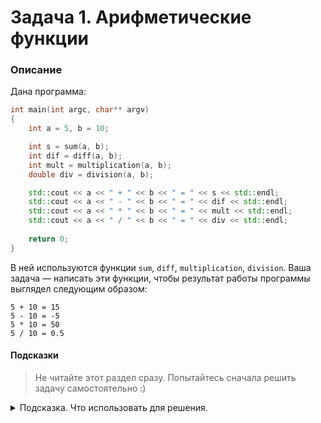 # Задача 1. Арифметические функции

### Описание
Дана программа:

```cpp
int main(int argc, char** argv)
{
	int a = 5, b = 10;

	int s = sum(a, b);
	int dif = diff(a, b);
	int mult = multiplication(a, b);
	double div = division(a, b);

	std::cout << a << " + " << b << " = " << s << std::endl;
	std::cout << a << " - " << b << " = " << dif << std::endl;
	std::cout << a << " * " << b << " = " << mult << std::endl;
	std::cout << a << " / " << b << " = " << div << std::endl;
	
	return 0;
}
```

В ней используются функции `sum`, `diff`, `multiplication`, `division`. Ваша задача — написать эти функции, чтобы результат работы программы выглядел следующим образом:
```
5 + 10 = 15
5 - 10 = -5
5 * 10 = 50
5 / 10 = 0.5
```
#### Подсказки

> Не читайте этот раздел сразу. Попытайтесь сначала решить задачу самостоятельно :)

<details>

<summary>Подсказка. Что использовать для решения.</summary>

Из результата работы программы видно, что ваши функции реализуют базовые арифметические операции — сложение, вычитание, умножение и деление.

Помните о том, что результатами сложения, вычитания и умножения целых чисел будет также целое число, а вот результатом деления целых чисел может быть и  число дробное.

Для реализации самих арифметических операций используйте базовые операторы — `+`, `-`, `*`, `/`.

Не забывайте, что функция должна быть объявлена ранее, чтобы можно было её использовать.

</details>
